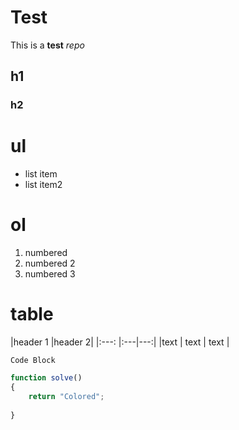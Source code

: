# Test
This is a **test** *repo*

## h1
### h2
# ul
* list item
* list item2
# ol
1. numbered
1. numbered 2
1. numbered 3
# table

|header 1 |header 2|
|:---: |:---|---:|
|text | text | text |

```
Code Block
```
``` javascript
function solve()
{
    return "Colored";
    
}
```